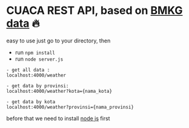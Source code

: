 # CUACA REST API, based on [BMKG data](https://data.bmkg.go.id/prakiraan-cuaca/) 🔥

easy to use just go to your directory, then
- run `npm install`
- run `node server.js`

```
- get all data :
localhost:4000/weather

- get data by provinsi:
localhost:4000/weather?kota={nama_kota}

- get data by kota
localhost:4000/weather?provinsi={nama_provinsi}
```

before that we need to install [node js](https://nodejs.org/en/) first

<!-- 
### Customize configuration
See [Configuration Reference](https://cli.vuejs.org/config/).
-->
